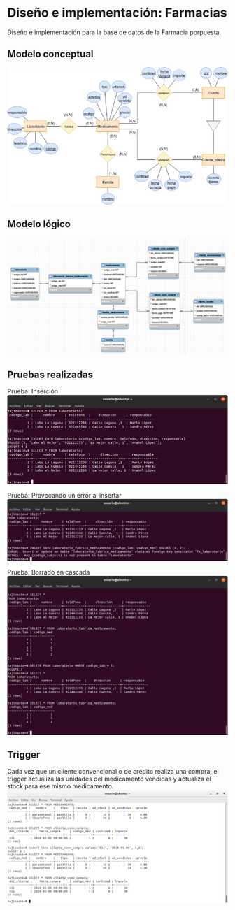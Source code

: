 # Diseño e implementación: Farmacias


Diseño e implementación para la base de datos de la Farmacia porpuesta.

## Modelo conceptual
![ModeloConceptual](farmacia_modeloconceptual.png?raw=true)

## Modelo lógico
![ModeloLogico](farmacia_modelologico.png?raw=true)

## Pruebas realizadas

Prueba: Inserción
![InsertIntoExample](/Pruebas/prueba_insert.png?raw=true)

Prueba: Provocando un error al insertar
![InsertIntoErrorExample](/Pruebas/prueba_error_insert.png?raw=true)

Prueba: Borrado en cascada
![DeleteOnCascadeExample](/Pruebas/prueba_delete_on_cascade.png?raw=true)

## Trigger
Cada vez que un cliente convencional o de crédito realiza una compra, el trigger actualiza las unidades del medicamento vendidas y actualiza el stock para ese mismo medicamento.
![ejecucion_trigger](/Triggers/ejecucion.png?raw=true)
